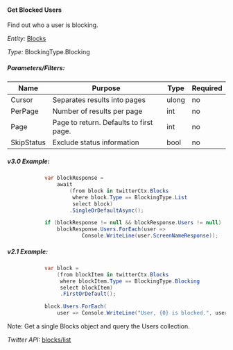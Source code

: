 #### Get Blocked Users

Find out who a user is blocking.

*Entity:* [Blocks](../LINQ-to-Twitter-Entities/Blocks-Entity.md)

*Type:* BlockingType.Blocking

##### Parameters/Filters:

| Name | Purpose | Type | Required |
|------|---------|------|----------|
| Cursor | Separates results into pages | ulong | no |
| PerPage | Number of results per page | int | no |
| Page | Page to return. Defaults to first page. | int | no |
| SkipStatus | Exclude status information | bool | no |

##### v3.0 Example:

```c#
            var blockResponse =
                await
                    (from block in twitterCtx.Blocks
                     where block.Type == BlockingType.List
                     select block)
                    .SingleOrDefaultAsync();

            if (blockResponse != null && blockResponse.Users != null)
                blockResponse.Users.ForEach(user =>
                        Console.WriteLine(user.ScreenNameResponse)); 
```


##### v2.1 Example:

```c#
            var block =
                (from blockItem in twitterCtx.Blocks
                 where blockItem.Type == BlockingType.Blocking
                 select blockItem)
                 .FirstOrDefault();

            block.Users.ForEach(
                user => Console.WriteLine("User, {0} is blocked.", user.Name));
```

Note: Get a single Blocks object and query the Users collection.

*Twitter API:* [blocks/list](https://developer.twitter.com/en/docs/accounts-and-users/mute-block-report-users/api-reference/get-blocks-list)